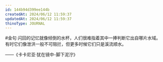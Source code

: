 ```yaml
---
id: 144b94d399ee144b
createdAt: 2024/06/12 11:59:37
updatedAt: 2024/06/12 11:59:37
thinoType: JOURNAL
---
```

#金句 闪回的记忆就像倾倒的水杯，人们很难指着其中一捧判断它出自哪片水域。有时它们像泄洪一般不可阻拦，但更多时候它们只是溪流顺水。

——《卡卡尼亚·犹在镜中-脚下泥泞》